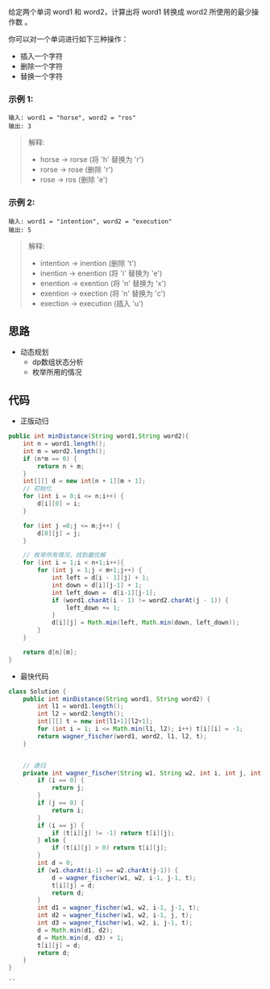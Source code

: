 给定两个单词 word1 和 word2，计算出将 word1 转换成 word2 所使用的最少操作数 。

你可以对一个单词进行如下三种操作：

- 插入一个字符
- 删除一个字符
- 替换一个字符
### 示例 1:
```
输入: word1 = "horse", word2 = "ros"
输出: 3
```
> 解释:   
>- horse -> rorse (将 'h' 替换为 'r')  
>- rorse -> rose (删除 'r')  
>- rose -> ros (删除 'e')  
### 示例 2:
```
输入: word1 = "intention", word2 = "execution"
输出: 5
```
> 解释: 
>- intention -> inention (删除 't')
>- inention -> enention (将 'i' 替换为 'e')
>- enention -> exention (将 'n' 替换为 'x')
>- exention -> exection (将 'n' 替换为 'c')
>- exection -> execution (插入 'u')

<!-- 来源：力扣（LeetCode）
链接：https://leetcode-cn.com/problems/edit-distance
著作权归领扣网络所有。商业转载请联系官方授权，非商业转载请注明出处。 -->

## 思路

- 动态规划
    - dp数组状态分析
    - 枚举所用的情况

## 代码
- 正版动归
```java
public int minDistance(String word1,String word2){
    int n = word1.length();
    int m = word2.length();
    if (n*m == 0) {
        return n + m;
    } 
    int[][] d = new int[n + 1][m + 1];
    // 初始化
    for (int i = 0;i <= n;i++) {
        d[i][0] = i;
    }

    for (int j =0;j <= m;j++) {
        d[0][j] = j;
    }

    // 枚举所有情况，找到最优解
    for (int i = 1;i < n+1;i++){
        for (int j = 1;j < m+1;j++) {
            int left = d[i - 1][j] + 1;
            int down = d[i][j-1] + 1;
            int left_down =  d[i-1][j-1];
            if (word1.charAt(i - 1) != word2.charAt(j - 1)) {
                left_down += 1;
            }
            d[i][j] = Math.min(left, Math.min(down, left_down));
        }
    }

    return d[n][m];
}
```

- 最快代码
```java 
class Solution {
    public int minDistance(String word1, String word2) {
        int l1 = word1.length();
        int l2 = word2.length();
        int[][] t = new int[l1+1][l2+1];
        for (int i = 1; i <= Math.min(l1, l2); i++) t[i][i] = -1;
        return wagner_fischer(word1, word2, l1, l2, t);
    }


    // 递归
    private int wagner_fischer(String w1, String w2, int i, int j, int[][] t) {
        if (i == 0) {
            return j;
        }
        if (j == 0) {
            return i;
        }
        if (i == j) {
            if (t[i][j] != -1) return t[i][j];
        } else {
            if (t[i][j] > 0) return t[i][j];
        }
        int d = 0;
        if (w1.charAt(i-1) == w2.charAt(j-1)) {
            d = wagner_fischer(w1, w2, i-1, j-1, t);
            t[i][j] = d;
            return d;
        }
        int d1 = wagner_fischer(w1, w2, i-1, j-1, t);
        int d2 = wagner_fischer(w1, w2, i-1, j, t);
        int d3 = wagner_fischer(w1, w2, i, j-1, t);
        d = Math.min(d1, d2);
        d = Math.min(d, d3) + 1;
        t[i][j] = d;
        return d;
    }
}

``
